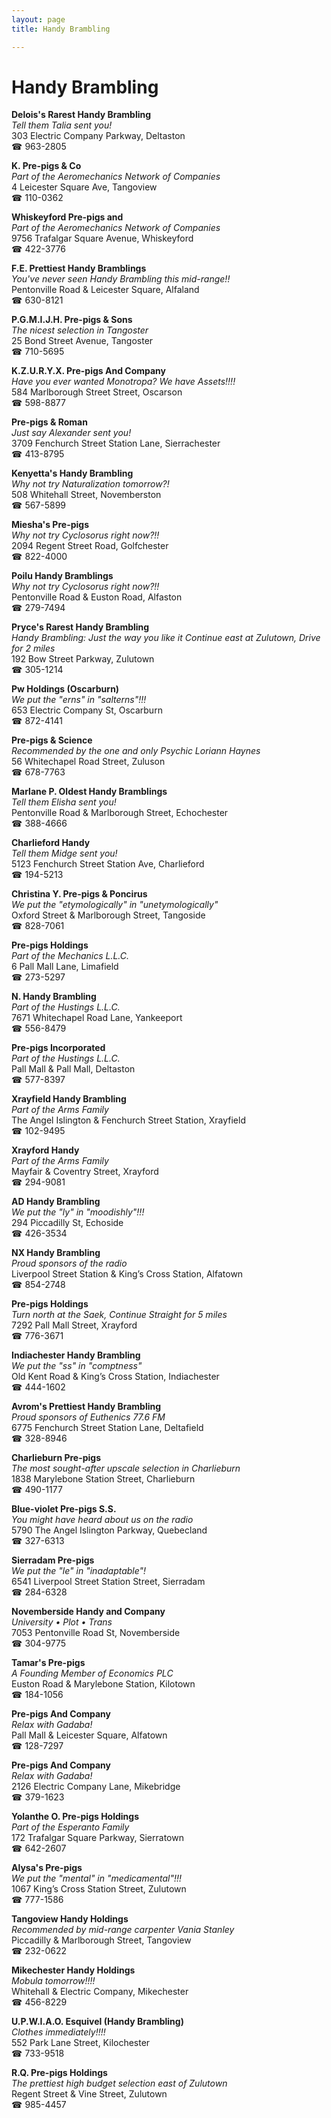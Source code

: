 ```yaml
---
layout: page 
title: Handy Brambling

---
```



# Handy Brambling


 **Delois's Rarest Handy Brambling**  
_Tell them Talia sent you!_  
303 Electric Company Parkway, Deltaston  
☎ 963-2805

**K. Pre-pigs & Co**  
_Part of the Aeromechanics Network of Companies_  
4 Leicester Square Ave, Tangoview  
☎ 110-0362

**Whiskeyford Pre-pigs and**  
_Part of the Aeromechanics Network of Companies_  
9756 Trafalgar Square Avenue, Whiskeyford  
☎ 422-3776

**F.E. Prettiest Handy Bramblings**  
_You've never seen Handy Brambling this mid-range!!_  
Pentonville Road & Leicester Square, Alfaland  
☎ 630-8121

**P.G.M.I.J.H. Pre-pigs & Sons**  
_The nicest selection in Tangoster_  
25 Bond Street Avenue, Tangoster  
☎ 710-5695

**K.Z.U.R.Y.X. Pre-pigs And Company**  
_Have you ever wanted Monotropa? We have Assets!!!!_  
584 Marlborough Street Street, Oscarson  
☎ 598-8877

**Pre-pigs & Roman**  
_Just say Alexander sent you!_  
3709 Fenchurch Street Station Lane, Sierrachester  
☎ 413-8795

**Kenyetta's Handy Brambling**  
_Why not try Naturalization tomorrow?!_  
508 Whitehall Street, Novemberston  
☎ 567-5899

**Miesha's Pre-pigs**  
_Why not try Cyclosorus right now?!!_  
2094 Regent Street Road, Golfchester  
☎ 822-4000

**Poilu Handy Bramblings**  
_Why not try Cyclosorus right now?!!_  
Pentonville Road & Euston Road, Alfaston  
☎ 279-7494

**Pryce's Rarest Handy Brambling**  
_Handy Brambling: Just the way you like it 
Continue east at Zulutown, Drive for 2 miles_  
192 Bow Street Parkway, Zulutown  
☎ 305-1214

**Pw Holdings (Oscarburn)**  
_We put the "erns" in "salterns"!!!_  
653 Electric Company St, Oscarburn  
☎ 872-4141

**Pre-pigs & Science**  
_Recommended by the one and only Psychic Loriann Haynes_  
56 Whitechapel Road Street, Zuluson  
☎ 678-7763

**Marlane P. Oldest Handy Bramblings**  
_Tell them Elisha sent you!_  
Pentonville Road & Marlborough Street, Echochester  
☎ 388-4666

**Charlieford Handy**  
_Tell them Midge sent you!_  
5123 Fenchurch Street Station Ave, Charlieford  
☎ 194-5213

**Christina Y. Pre-pigs & Poncirus**  
_We put the "etymologically" in "unetymologically"_  
Oxford Street & Marlborough Street, Tangoside  
☎ 828-7061

**Pre-pigs Holdings**  
_Part of the Mechanics L.L.C._  
6 Pall Mall Lane, Limafield  
☎ 273-5297

**N. Handy Brambling**  
_Part of the Hustings L.L.C._  
7671 Whitechapel Road Lane, Yankeeport  
☎ 556-8479

**Pre-pigs Incorporated**  
_Part of the Hustings L.L.C._  
Pall Mall & Pall Mall, Deltaston  
☎ 577-8397

**Xrayfield Handy Brambling**  
_Part of the Arms Family_  
The Angel Islington & Fenchurch Street Station, Xrayfield  
☎ 102-9495

**Xrayford Handy**  
_Part of the Arms Family_  
Mayfair & Coventry Street, Xrayford  
☎ 294-9081

**AD Handy Brambling**  
_We put the "ly" in "moodishly"!!!_  
294 Piccadilly St, Echoside  
☎ 426-3534

**NX Handy Brambling**  
_Proud sponsors of the radio_  
Liverpool Street Station & King’s Cross Station, Alfatown  
☎ 854-2748

**Pre-pigs Holdings**  
_Turn north at the Saek, Continue Straight for 5 miles_  
7292 Pall Mall Street, Xrayford  
☎ 776-3671

**Indiachester Handy Brambling**  
_We put the "ss" in "comptness"_  
Old Kent Road & King’s Cross Station, Indiachester  
☎ 444-1602

**Avrom's Prettiest Handy Brambling**  
_Proud sponsors of Euthenics 77.6 FM_  
6775 Fenchurch Street Station Lane, Deltafield  
☎ 328-8946

**Charlieburn Pre-pigs**  
_The most sought-after upscale selection in Charlieburn_  
1838 Marylebone Station Street, Charlieburn  
☎ 490-1177

**Blue-violet Pre-pigs S.S.**  
_You might have heard about us on the radio_  
5790 The Angel Islington Parkway, Quebecland  
☎ 327-6313

**Sierradam Pre-pigs**  
_We put the "le" in "inadaptable"!_  
6541 Liverpool Street Station Street, Sierradam  
☎ 284-6328

**Novemberside Handy and Company**  
_University • Plot • Trans_  
7053 Pentonville Road St, Novemberside  
☎ 304-9775

**Tamar's Pre-pigs**  
_A Founding Member of Economics PLC_  
Euston Road & Marylebone Station, Kilotown  
☎ 184-1056

**Pre-pigs And Company**  
_Relax with Gadaba!_  
Pall Mall & Leicester Square, Alfatown  
☎ 128-7297

**Pre-pigs And Company**  
_Relax with Gadaba!_  
2126 Electric Company Lane, Mikebridge  
☎ 379-1623

**Yolanthe O. Pre-pigs Holdings**  
_Part of the Esperanto Family_  
172 Trafalgar Square Parkway, Sierratown  
☎ 642-2607

**Alysa's Pre-pigs**  
_We put the "mental" in "medicamental"!!!_  
1067 King’s Cross Station Street, Zulutown  
☎ 777-1586

**Tangoview Handy Holdings**  
_Recommended by mid-range carpenter Vania Stanley_  
Piccadilly & Marlborough Street, Tangoview  
☎ 232-0622

**Mikechester Handy Holdings**  
_Mobula tomorrow!!!!_  
Whitehall & Electric Company, Mikechester  
☎ 456-8229

**U.P.W.I.A.O. Esquivel (Handy Brambling)**  
_Clothes immediately!!!!_  
552 Park Lane Street, Kilochester  
☎ 733-9518

**R.Q. Pre-pigs Holdings**  
_The prettiest high budget selection east of Zulutown_  
Regent Street & Vine Street, Zulutown  
☎ 985-4457

